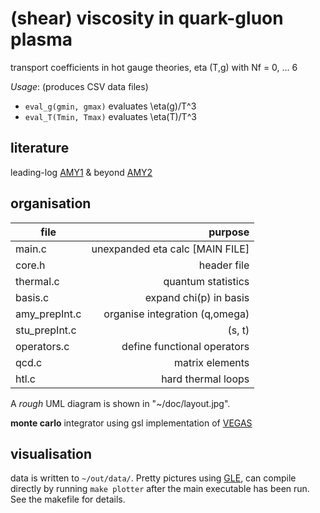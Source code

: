 # (shear) viscosity in quark-gluon plasma

transport coefficients in hot gauge theories, eta (T,g) with Nf = 0, ... 6

_Usage_: (produces CSV data files)
* ```eval_g(gmin, gmax)``` evaluates \eta(g)/T^3
* ```eval_T(Tmin, Tmax)``` evaluates \eta(T)/T^3

## literature

leading-log [AMY1](http://arxiv.org/abs/hep-ph/0010177)
& beyond [AMY2](http://arxiv.org/abs/hep-ph/0302165)

## organisation

  file          |   purpose
----------------|-------------:
  main.c        |   unexpanded eta calc             [MAIN FILE]
  core.h        |   header file
  thermal.c     |   quantum statistics
  basis.c       |   expand chi(p) in basis
  amy_prepInt.c |   organise integration (q,omega)
  stu_prepInt.c |                        (s, t)
  operators.c   |   define functional operators
  qcd.c         |   matrix elements
  htl.c         |   hard thermal loops

A *rough* UML diagram is shown in "~/doc/layout.jpg".

**monte carlo** integrator using gsl implementation of 
[VEGAS](https://www.gnu.org/software/gsl/manual/html_node/VEGAS.html#VEGAS)

## visualisation

data is written to ``~/out/data/``. Pretty pictures using [GLE](http://glx.sourceforge.net/), can compile
directly by running ``make plotter`` after the main executable has been run. See the
makefile for details.

